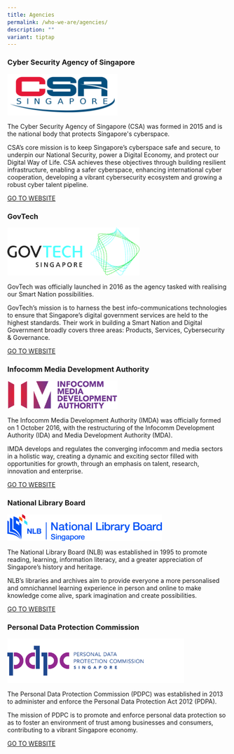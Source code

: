 ```yaml
---
title: Agencies
permalink: /who-we-are/agencies/
description: ""
variant: tiptap
---
```

<h3>Cyber Security Agency of Singapore</h3>
<div class="isomer-image-wrapper">
<img style="width: 50%;" height="auto" width="100%" alt="CSA Singapore logo" src="/images/Other Logos/csa logo - color (june2015).jpg">
</div>
<p>The Cyber Security Agency of Singapore (CSA) was formed in 2015 and is
the national body that protects Singapore's cyberspace.</p>
<p>CSA’s core mission is to keep Singapore’s cyberspace safe and secure,
to underpin our National Security, power a Digital Economy, and protect
our Digital Way of Life. CSA achieves these objectives through building
resilient infrastructure, enabling a safer cyberspace, enhancing international
cyber cooperation, developing a vibrant cybersecurity ecosystem and growing
a robust cyber talent pipeline.</p>
<p><a href="http://www.csa.gov.sg/" rel="noopener noreferrer nofollow" target="_blank">GO TO WEBSITE</a>
</p>
<h3>GovTech</h3>
<p></p>
<div class="isomer-image-wrapper">
<img style="width: 60%;" height="auto" width="100%" alt="GovTech logo" src="/images/Other Logos/GovTechSg_True_Inline_Logo_2_Cyan_CMYK.jpg">
</div>
<p>GovTech was officially launched in 2016 as the agency tasked with realising
our Smart Nation possibilities.</p>
<p>GovTech’s mission is to harness the best info-communications technologies
to ensure that Singapore’s digital government services are held to the
highest standards. Their work in building a Smart Nation and Digital Government
broadly covers three areas: Products, Services, Cybersecurity &amp; Governance.</p>
<p><a href="https://www.tech.gov.sg/who-we-are/our-role/" rel="noopener noreferrer nofollow" target="_blank">GO TO WEBSITE</a>
</p>
<h3>Infocomm Media Development Authority</h3>
<p></p>
<div class="isomer-image-wrapper">
<img style="width: 50%;" height="auto" width="100%" alt="IMDA logo" src="/images/Other Logos/imda_logo_colour.png">
</div>
<p>The Infocomm Media Development Authority (IMDA) was officially formed
on 1 October 2016, with the restructuring of the Infocomm Development Authority
(IDA) and Media Development Authority (MDA).</p>
<p>IMDA develops and regulates the converging infocomm and media sectors
in a holistic way, creating a dynamic and exciting sector filled with opportunities
for growth, through an emphasis on talent, research, innovation and enterprise.</p>
<p><a href="https://www.imda.gov.sg/" rel="noopener noreferrer nofollow" target="_blank">GO TO WEBSITE</a>
</p>
<h3>National Library Board</h3>
<p></p>
<div class="isomer-image-wrapper">
<img style="width: 70%;" height="auto" width="100%" alt="NLB logo" src="/images/Other Logos/nlb logo 1.jpg">
</div>
<p>The National Library Board (NLB) was established in 1995 to promote reading,
learning, information literacy, and a greater appreciation of Singapore’s
history and heritage.</p>
<p>NLB’s libraries and archives aim to provide everyone a more personalised
and omnichannel learning experience in person and online to make knowledge
come alive, spark imagination and create possibilities.</p>
<p><a href="http://www.nlb.gov.sg/" rel="noopener noreferrer nofollow" target="_blank">GO TO WEBSITE</a>
</p>
<h3>Personal Data Protection Commission</h3>
<div class="isomer-image-wrapper">
<img style="width: 80%;" height="auto" width="100%" alt="Logo of Personal Data Protection Commission" src="/images/Logos/pdpc_logo_2x.png">
</div>
<p>The Personal Data Protection Commission (PDPC) was established in 2013
to administer and enforce the Personal Data Protection Act 2012 (PDPA).</p>
<p>The mission of PDPC is to promote and enforce personal data protection
so as to foster an environment of trust among businesses and consumers,
contributing to a vibrant Singapore economy.</p>
<p><a href="https://www.pdpc.gov.sg/" rel="noopener noreferrer nofollow" target="_blank">GO TO WEBSITE</a>
</p>
<p></p>